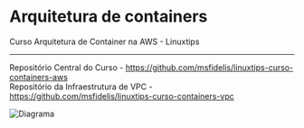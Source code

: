 # Arquitetura de containers
Curso Arquitetura de Container na AWS - Linuxtips
<hr>

Repositório Central do Curso - https://github.com/msfidelis/linuxtips-curso-containers-aws \
Repositório da Infraestrutura de VPC - https://github.com/msfidelis/linuxtips-curso-containers-vpc 

![Diagrama](./diagrama.png)
